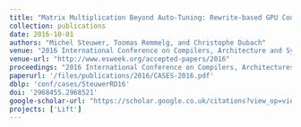 ```yaml
---
title: "Matrix Multiplication Beyond Auto-Tuning: Rewrite-based GPU Code Generation"
collection: publications
date: 2016-10-01
authors: "Michel Steuwer, Toomas Remmelg, and Christophe Dubach"
venue: "2016 International Conference on Compilers, Architecture and Synthesis for Embedded Systems (CASES)"
venue-url: "http://www.esweek.org/accepted-papers/2016"
proceedings: "2016 International Conference on Compilers, Architectures and Synthesis for Embedded Systems, CASES 2016, Pittsburgh, Pennsylvania, USA, October 1-7, 2016"
paperurl: '/files/publications/2016/CASES-2016.pdf'
dblp: 'conf/cases/SteuwerRD16'
doi: '2968455.2968521'
google-scholar-url: "https://scholar.google.co.uk/citations?view_op=view_citation&hl=en&user=XdXJRZEAAAAJ&cstart=20&pagesize=80&citation_for_view=XdXJRZEAAAAJ:4TOpqqG69KYC"
projects: ['Lift']
---
```

